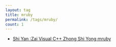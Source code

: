 ```yaml
---
layout: tag
title: mruby
permalink: /tags/mruby/
count: 1
---
```


- [Shi Yan :Zai  Visual C++ Zhong Shi Yong  mruby](https://curried.fun//2024/11/26/using-mruby-in-visual-c++/)

